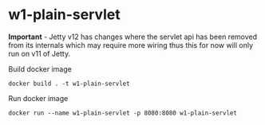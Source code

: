 # w1-plain-servlet

**Important** - Jetty v12 has changes where the servlet api has been removed from its internals which may require more wiring thus this for now will only run on v11 of Jetty.


Build docker image
```shell
docker build . -t w1-plain-servlet
```

Run docker image
```shell
docker run --name w1-plain-servlet -p 8080:8080 w1-plain-servlet
```